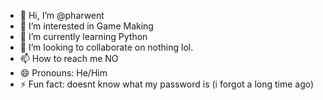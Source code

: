 - 👋 Hi, I’m @pharwent
- 👀 I’m interested in Game Making
- 🌱 I’m currently learning Python
- 💞️ I’m looking to collaborate on nothing lol.
- 📫 How to reach me NO
- 😄 Pronouns: He/Him
- ⚡ Fun fact: doesnt know what my password is (i forgot a long time ago)

<!---
pharwent/pharwent is a ✨ special ✨ repository because its `README.md` (this file) appears on your GitHub profile.
You can click the Preview link to take a look at your changes.
--->
